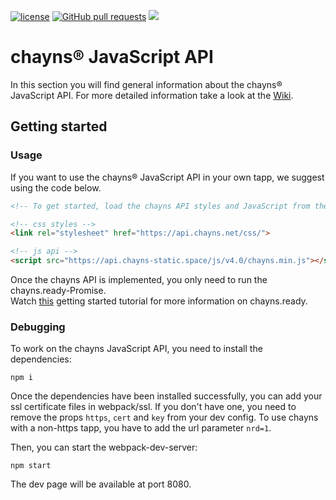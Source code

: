 [![license](https://img.shields.io/github/license/TobitSoftware/chayns-js.svg)]() [![GitHub pull requests](https://img.shields.io/github/issues-pr/TobitSoftware/chayns-js.svg)]() [![](https://img.shields.io/github/issues-pr-closed-raw/TobitSoftware/chayns-js.svg)]()

# chayns® JavaScript API

In this section you will find general information about the chayns® JavaScript API. For more detailed information take a look at the [Wiki](https://github.com/TobitSoftware/chayns-js/wiki).

## Getting started

### Usage

If you want to use the chayns® JavaScript API in your own tapp, we suggest using the code below.

```HTML
<!-- To get started, load the chayns API styles and JavaScript from the CDN -->

<!-- css styles -->
<link rel="stylesheet" href="https://api.chayns.net/css/">

<!-- js api -->
<script src="https://api.chayns-static.space/js/v4.0/chayns.min.js"></script>
```

Once the chayns API is implemented, you only need to run the chayns.ready-Promise. <br>
Watch [this](https://github.com/TobitSoftware/chayns-js/wiki/Getting-Started) getting started tutorial for more information on chayns.ready.

### Debugging

To work on the chayns JavaScript API, you need to install the dependencies:

``
npm i
``

Once the dependencies have been installed successfully, you can add your ssl certificate files in webpack/ssl.
If you don't have one, you need to remove the props `https`, `cert` and `key` from your dev config. 
To use chayns with a non-https tapp, you have to add the url parameter `nrd=1`.

Then, you can start the webpack-dev-server:

``
npm start
``

The dev page will be available at port 8080.
